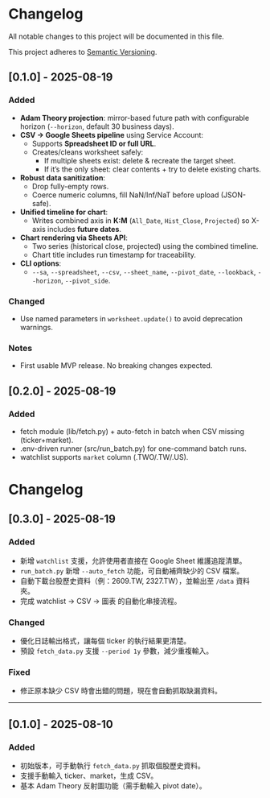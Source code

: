 # Changelog
All notable changes to this project will be documented in this file.

This project adheres to [Semantic Versioning](https://semver.org/spec/v2.0.0.html).

## [0.1.0] - 2025-08-19
### Added
- **Adam Theory projection**: mirror-based future path with configurable horizon (`--horizon`, default 30 business days).
- **CSV → Google Sheets pipeline** using Service Account:
  - Supports **Spreadsheet ID or full URL**.
  - Creates/cleans worksheet safely:
    - If multiple sheets exist: delete & recreate the target sheet.
    - If it’s the only sheet: clear contents + try to delete existing charts.
- **Robust data sanitization**:
  - Drop fully-empty rows.
  - Coerce numeric columns, fill NaN/Inf/NaT before upload (JSON-safe).
- **Unified timeline for chart**:
  - Writes combined axis in **K:M** (`All_Date`, `Hist_Close`, `Projected`) so X-axis includes **future dates**.
- **Chart rendering via Sheets API**:
  - Two series (historical close, projected) using the combined timeline.
  - Chart title includes run timestamp for traceability.
- **CLI options**:
  - `--sa`, `--spreadsheet`, `--csv`, `--sheet_name`, `--pivot_date`, `--lookback`, `--horizon`, `--pivot_side`.

### Changed
- Use named parameters in `worksheet.update()` to avoid deprecation warnings.

### Notes
- First usable MVP release. No breaking changes expected.

## [0.2.0] - 2025-08-19
### Added
- fetch module (lib/fetch.py) + auto-fetch in batch when CSV missing (ticker+market).
- .env-driven runner (src/run_batch.py) for one-command batch runs.
- watchlist supports `market` column (.TWO/.TW/.US).


# Changelog

## [0.3.0] - 2025-08-19
### Added
- 新增 `watchlist` 支援，允許使用者直接在 Google Sheet 維護追蹤清單。
- `run_batch.py` 新增 `--auto_fetch` 功能，可自動補齊缺少的 CSV 檔案。
- 自動下載台股歷史資料（例：2609.TW, 2327.TW），並輸出至 `/data` 資料夾。
- 完成 watchlist → CSV → 圖表 的自動化串接流程。

### Changed
- 優化日誌輸出格式，讓每個 ticker 的執行結果更清楚。
- 預設 `fetch_data.py` 支援 `--period 1y` 參數，減少重複輸入。

### Fixed
- 修正原本缺少 CSV 時會出錯的問題，現在會自動抓取缺漏資料。

---

## [0.1.0] - 2025-08-10
### Added
- 初始版本，可手動執行 `fetch_data.py` 抓取個股歷史資料。
- 支援手動輸入 ticker、market，生成 CSV。
- 基本 Adam Theory 反射圖功能（需手動輸入 pivot date）。
